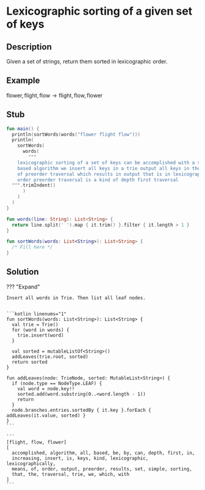 # Lexicographic sorting of a given set of keys

## Description

Given a set of strings, return them sorted in lexicographic order.

## Example

$\text{flower}, \text{flight}, \text{flow} \rightarrow \text{flight}, \text{flow}, \text{flower}$

## Stub

```kotlin linenums="1" hl_lines="22"
fun main() {
  println(sortWords(words("flower flight flow")))
  println(
    sortWords(
      words(
        """
    lexicographic sorting of a set of keys can be accomplished with a simple trie
    based algorithm we insert all keys in a trie output all keys in the trie by means
    of preorder traversal which results in output that is in lexicographically increasing
    order preorder traversal is a kind of depth first traversal
  """.trimIndent()
      )
    )
  )
}

fun words(line: String): List<String> {
  return line.split(' ').map { it.trim() }.filter { it.length > 1 }
}

fun sortWords(words: List<String>): List<String> {
  /* Fill here */
}
```

## Solution

??? "Expand"

    Insert all words in Trie. Then list all leaf nodes.


    ```kotlin linenums="1"
    fun sortWords(words: List<String>): List<String> {
      val trie = Trie()
      for (word in words) {
        trie.insert(word)
      }

      val sorted = mutableListOf<String>()
      addLeaves(trie.root, sorted)
      return sorted
    }

    fun addLeaves(node: TrieNode, sorted: MutableList<String>) {
      if (node.type == NodeType.LEAF) {
        val word = node.key!!
        sorted.add(word.substring(0..<word.length - 1))
        return
      }
      node.branches.entries.sortedBy { it.key }.forEach { addLeaves(it.value, sorted) }
    }
    ```

    ```
    [flight, flow, flower]
    [
      accomplished, algorithm, all, based, be, by, can, depth, first, in,
      increasing, insert, is, keys, kind, lexicographic, lexicographically,
      means, of, order, output, preorder, results, set, simple, sorting,
      that, the, traversal, trie, we, which, with
    ]
    ```
